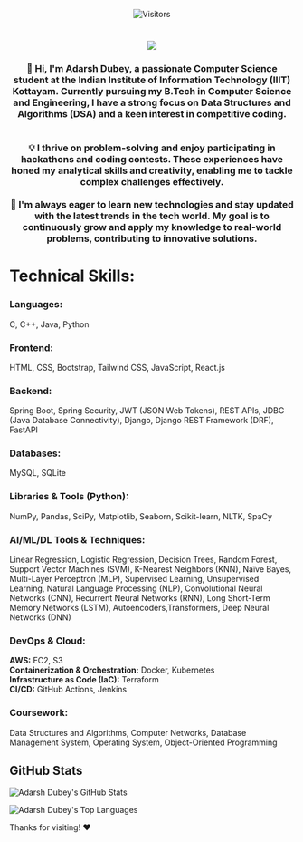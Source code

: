 <p align="center">
  <img src="https://visitor-badge.laobi.icu/badge?page_id=adarshiiit0117.adarshiiit0117" alt="Visitors" />
</p>

<h1 align="center">
  <img src="https://readme-typing-svg.herokuapp.com?font=Fira+Code&pause=500&color=FFA500&center=true&vCenter=true&width=600&lines=Hello+Visitors,+I'm+Adarsh+Dubey;Backend+Developer+and+AI/ML+Practitioner" />
</h1>



<h3 align="center">👋 Hi, I'm Adarsh Dubey, a passionate Computer Science student at the Indian Institute of Information Technology (IIIT) Kottayam. Currently pursuing my B.Tech in Computer Science and Engineering, I have a strong focus on Data Structures and Algorithms (DSA) and a keen interest in competitive coding.<br>
<br><br>💡 I thrive on problem-solving and enjoy participating in hackathons and coding contests. These experiences have honed my analytical skills and creativity, enabling me to tackle complex challenges effectively.<br><br>🚀 I'm always eager to learn new technologies and stay updated with the latest trends in the tech world. My goal is to continuously grow and apply my knowledge to real-world problems, contributing to innovative solutions.</h3>


<h1>Technical Skills:</h1>

<h3>Languages:</h3>
<p>C, C++, Java, Python</p>

<h3>Frontend:</h3>
<p>HTML, CSS, Bootstrap, Tailwind CSS, JavaScript, React.js</p>

<h3>Backend:</h3>
<p>Spring Boot, Spring Security, JWT (JSON Web Tokens), REST APIs, JDBC (Java Database Connectivity), Django, Django REST Framework (DRF), FastAPI</p>

<h3>Databases:</h3>
<p>MySQL, SQLite</p>

<h3>Libraries & Tools (Python):</h3>
<p>NumPy, Pandas, SciPy, Matplotlib, Seaborn, Scikit-learn, NLTK, SpaCy</p>

<h3>AI/ML/DL Tools & Techniques:</h3>
<p>
    Linear Regression, Logistic Regression, Decision Trees, Random Forest, Support Vector Machines (SVM), K-Nearest Neighbors (KNN), Naïve Bayes, Multi-Layer Perceptron (MLP), Supervised Learning, Unsupervised Learning, Natural Language Processing (NLP),
    Convolutional Neural Networks (CNN), Recurrent Neural Networks (RNN), Long Short-Term Memory Networks (LSTM),  Autoencoders,Transformers, Deep Neural Networks (DNN)
</p>

<h3>DevOps & Cloud:</h3>
<p>
    <strong>AWS:</strong> EC2, S3 <br>
    <strong>Containerization & Orchestration:</strong> Docker, Kubernetes <br>
    <strong>Infrastructure as Code (IaC):</strong> Terraform <br>
    <strong>CI/CD:</strong> GitHub Actions, Jenkins
</p>

<h3>Coursework:</h3>
<p>Data Structures and Algorithms, Computer Networks, Database Management System, Operating System, Object-Oriented Programming</p>





<h2>GitHub Stats</h2>

![Adarsh Dubey's GitHub Stats](https://github-readme-stats.vercel.app/api?username=adarshiiit0117&show_icons=true&include_all_commits=true&theme=vue-dark)




![Adarsh Dubey's Top Languages](https://github-readme-stats.vercel.app/api/top-langs/?username=adarshiiit0117&theme=vue-dark&show_icons=true&hide_border=true&layout=compact)





Thanks for visiting! ❤️




